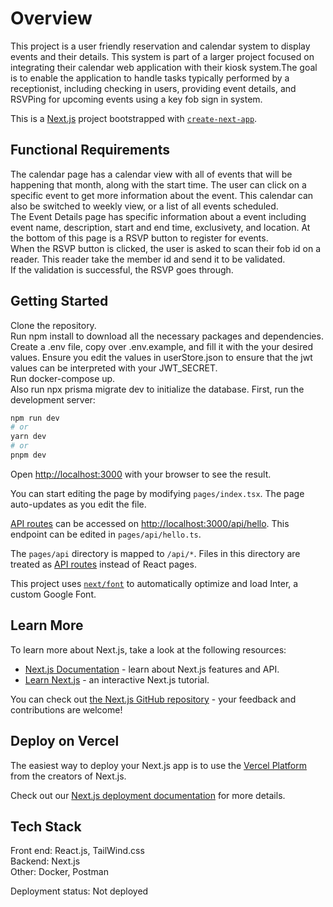 # Overview 
This project is a user friendly reservation and calendar system to display events and their details. This system is part of a larger project focused on integrating their calendar web application with their kiosk system.The goal is to enable the application to handle tasks typically performed by a receptionist, including​ checking in users, providing event details, and RSVPing for upcoming events​ using a key fob sign in system​.

This is a [Next.js](https://nextjs.org/) project bootstrapped with [`create-next-app`](https://github.com/vercel/next.js/tree/canary/packages/create-next-app).

## Functional Requirements
The calendar page has a calendar view with all of events that will be happening that month, along with the start time. The user can click on a specific event to get more information about the event. This calendar can also be switched to weekly view, or a list of all events scheduled.<br>
The Event Details page has specific information about a event including event name, description, start and end time, exclusivety, and location. At the bottom of this page is a RSVP button to register for events.<br>
When the RSVP button is clicked, the user is asked to scan their fob id on a reader. This reader take the member id and send it to be validated.<br>
If the validation is successful, the RSVP goes through.<br>

## Getting Started
Clone the repository. <br>
Run npm install to download all the necessary packages and dependencies. <br>
Create a .env file, copy over .env.example, and fill it with the your desired values. Ensure you edit the values in userStore.json to ensure that the jwt values can be interpreted with your JWT_SECRET. <br>
Run docker-compose up. <br>
Also run npx prisma migrate dev to initialize the database.
First, run the development server:

```bash
npm run dev
# or
yarn dev
# or
pnpm dev
```
Open [http://localhost:3000](http://localhost:3000) with your browser to see the result.

You can start editing the page by modifying `pages/index.tsx`. The page auto-updates as you edit the file.

[API routes](https://nextjs.org/docs/api-routes/introduction) can be accessed on [http://localhost:3000/api/hello](http://localhost:3000/api/hello). This endpoint can be edited in `pages/api/hello.ts`.

The `pages/api` directory is mapped to `/api/*`. Files in this directory are treated as [API routes](https://nextjs.org/docs/api-routes/introduction) instead of React pages.

This project uses [`next/font`](https://nextjs.org/docs/basic-features/font-optimization) to automatically optimize and load Inter, a custom Google Font.

## Learn More

To learn more about Next.js, take a look at the following resources:

- [Next.js Documentation](https://nextjs.org/docs) - learn about Next.js features and API.
- [Learn Next.js](https://nextjs.org/learn) - an interactive Next.js tutorial.

You can check out [the Next.js GitHub repository](https://github.com/vercel/next.js/) - your feedback and contributions are welcome!

## Deploy on Vercel

The easiest way to deploy your Next.js app is to use the [Vercel Platform](https://vercel.com/new?utm_medium=default-template&filter=next.js&utm_source=create-next-app&utm_campaign=create-next-app-readme) from the creators of Next.js.

Check out our [Next.js deployment documentation](https://nextjs.org/docs/deployment) for more details.



## Tech Stack 
 
Front end: React.js, TailWind.css <br>
Backend: Next.js <br>
Other: Docker, Postman <br>

Deployment status: Not deployed

